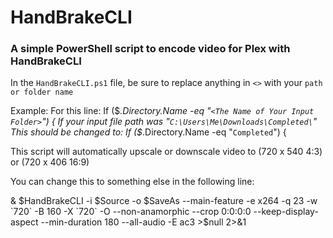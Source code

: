 # HandBrakeCLI
### A simple PowerShell script to encode video for Plex with HandBrakeCLI

In the `HandBrakeCLI.ps1` file, be sure to replace anything in `<>` with your `path or folder name`

Example:
  For this line: If ($_.Directory.Name -eq "`<The Name of Your Input Folder>`") {
  If your input file path was "`C:\Users\Me\Downloads\Completed\`"
  This should be changed to: If ($_.Directory.Name -eq "`Completed`") {

This script will automatically upscale or downscale video to (720 x 540 4:3) or (720 x 406 16:9)

You can change this to something else in the following line:

& $HandBrakeCLI -i $Source -o $SaveAs --main-feature -e x264 -q 23 -w `720` -B 160 -X `720` -O --non-anamorphic --crop 0:0:0:0 --keep-display-aspect --min-duration 180 --all-audio -E ac3 >$null 2>&1
